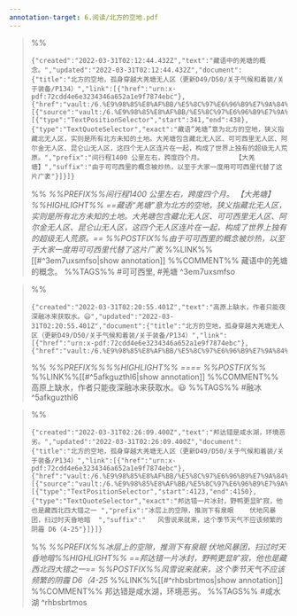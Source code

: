```yaml
---
annotation-target: 6.阅读/北方的空地.pdf
---
```



>%%
>```annotation-json
>{"created":"2022-03-31T02:12:44.432Z","text":"藏语中的羌塘的概念。","updated":"2022-03-31T02:12:44.432Z","document":{"title":"北方的空地，孤身穿越大羌塘无人区（更新D49/D50/关于气候和着装/关于装备/P134）","link":[{"href":"urn:x-pdf:72cdd4e6e3234346a652a1e9f7874ebc"},{"href":"vault:/6.%E9%98%85%E8%AF%BB/%E5%8C%97%E6%96%B9%E7%9A%84%E7%A9%BA%E5%9C%B0.pdf"}],"documentFingerprint":"72cdd4e6e3234346a652a1e9f7874ebc"},"uri":"vault:/6.%E9%98%85%E8%AF%BB/%E5%8C%97%E6%96%B9%E7%9A%84%E7%A9%BA%E5%9C%B0.pdf","target":[{"source":"vault:/6.%E9%98%85%E8%AF%BB/%E5%8C%97%E6%96%B9%E7%9A%84%E7%A9%BA%E5%9C%B0.pdf","selector":[{"type":"TextPositionSelector","start":341,"end":438},{"type":"TextQuoteSelector","exact":"藏语“羌塘”意为北方的空地，狭义指藏北无人区，实则是所有北方未知的土地。大羌塘包含藏北无人区、可可西里无人区、阿尔金无人区、昆仑山无人区，这四个无人区连片在一起，构成了世界上独有的超级无人荒原。","prefix":"间行程1400 公里左右，跨度四个月。        【大羌塘】","suffix":"由于可可西里的概念被炒热，以至于大家一度用可可西里代替了这片广袤"}]}]}
>```
>%%
>*%%PREFIX%%间行程1400 公里左右，跨度四个月。        【大羌塘】%%HIGHLIGHT%% ==藏语“羌塘”意为北方的空地，狭义指藏北无人区，实则是所有北方未知的土地。大羌塘包含藏北无人区、可可西里无人区、阿尔金无人区、昆仑山无人区，这四个无人区连片在一起，构成了世界上独有的超级无人荒原。== %%POSTFIX%%由于可可西里的概念被炒热，以至于大家一度用可可西里代替了这片广袤*
>%%LINK%%[[#^3em7uxsmfso|show annotation]]
>%%COMMENT%%
>藏语中的羌塘的概念。
>%%TAGS%%
>#可可西里, #羌塘
^3em7uxsmfso


>%%
>```annotation-json
>{"created":"2022-03-31T02:20:55.401Z","text":"高原上缺水，作者只能夜深融冰来获取水。😃","updated":"2022-03-31T02:20:55.401Z","document":{"title":"北方的空地，孤身穿越大羌塘无人区（更新D49/D50/关于气候和着装/关于装备/P134）","link":[{"href":"urn:x-pdf:72cdd4e6e3234346a652a1e9f7874ebc"},{"href":"vault:/6.%E9%98%85%E8%AF%BB/%E5%8C%97%E6%96%B9%E7%9A%84%E7%A9%BA%E5%9C%B0.pdf"}],"documentFingerprint":"72cdd4e6e3234346a652a1e9f7874ebc"},"uri":"vault:/6.%E9%98%85%E8%AF%BB/%E5%8C%97%E6%96%B9%E7%9A%84%E7%A9%BA%E5%9C%B0.pdf"}
>```
>%%
>*%%PREFIX%%%%HIGHLIGHT%% ==== %%POSTFIX%%*
>%%LINK%%[[#^5afkguzthl6|show annotation]]
>%%COMMENT%%
>高原上缺水，作者只能夜深融冰来获取水。😃
>%%TAGS%%
>#融冰
^5afkguzthl6


>%%
>```annotation-json
>{"created":"2022-03-31T02:26:09.400Z","text":"邦达错是咸水湖，环境恶劣。","updated":"2022-03-31T02:26:09.400Z","document":{"title":"北方的空地，孤身穿越大羌塘无人区（更新D49/D50/关于气候和着装/关于装备/P134）","link":[{"href":"urn:x-pdf:72cdd4e6e3234346a652a1e9f7874ebc"},{"href":"vault:/6.%E9%98%85%E8%AF%BB/%E5%8C%97%E6%96%B9%E7%9A%84%E7%A9%BA%E5%9C%B0.pdf"}],"documentFingerprint":"72cdd4e6e3234346a652a1e9f7874ebc"},"uri":"vault:/6.%E9%98%85%E8%AF%BB/%E5%8C%97%E6%96%B9%E7%9A%84%E7%A9%BA%E5%9C%B0.pdf","target":[{"source":"vault:/6.%E9%98%85%E8%AF%BB/%E5%8C%97%E6%96%B9%E7%9A%84%E7%A9%BA%E5%9C%B0.pdf","selector":[{"type":"TextPositionSelector","start":4123,"end":4150},{"type":"TextQuoteSelector","exact":"邦达错一片冰封，野鸭更显旷寂，他也是藏西北四大错之一 ","prefix":"冰层上的空隙，推测下有泉眼    伏地风暴团，扫过时天昏地暗  ","suffix":"   风雪说来就来，这个季节天气不应该频繁的阴霾 D6（4-25"}]}]}
>```
>%%
>*%%PREFIX%%冰层上的空隙，推测下有泉眼    伏地风暴团，扫过时天昏地暗%%HIGHLIGHT%% ==邦达错一片冰封，野鸭更显旷寂，他也是藏西北四大错之一== %%POSTFIX%%风雪说来就来，这个季节天气不应该频繁的阴霾 D6（4-25*
>%%LINK%%[[#^rhbsbrtmos|show annotation]]
>%%COMMENT%%
>邦达错是咸水湖，环境恶劣。
>%%TAGS%%
>#咸水湖
^rhbsbrtmos
